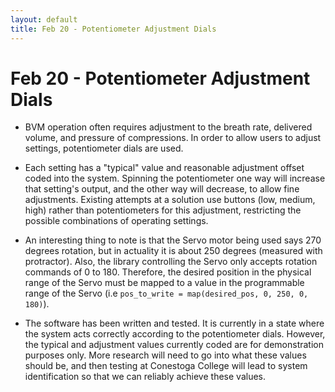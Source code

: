 ```yaml
---
layout: default
title: Feb 20 - Potentiometer Adjustment Dials
---
```

# Feb 20 - Potentiometer Adjustment Dials

- BVM operation often requires adjustment to the breath rate, delivered volume, and pressure of compressions. In order to allow users to adjust settings, potentiometer dials are used.

- Each setting has a "typical" value and reasonable adjustment offset coded into the system. Spinning the potentiometer one way will increase that setting's output, and the other way will decrease, to allow fine adjustments. Existing attempts at a solution use buttons (low, medium, high) rather than potentiometers for this adjustment, restricting the possible combinations of operating settings.

- An interesting thing to note is that the Servo motor being used says 270 degrees rotation, but in actuality it is about 250 degrees (measured with protractor). Also, the library controlling the Servo only accepts rotation commands of 0 to 180. Therefore, the desired position in the physical range of the Servo must be mapped to a value in the programmable range of the Servo (i.e `pos_to_write = map(desired_pos, 0, 250, 0, 180)`).

- The software has been written and tested. It is currently in a state where the system acts correctly according to the potentiometer dials. However, the typical and adjustment values currently coded are for demonstration purposes only. More research will need to go into what these values should be, and then testing at Conestoga College will lead to system identification so that we can reliably achieve these values.
